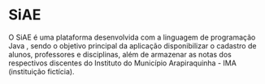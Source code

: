 # SiAE
O SiAE é uma plataforma desenvolvida com a linguagem de programação Java , sendo o objetivo principal da aplicação disponibilizar o cadastro de alunos, professores e disciplinas, além de armazenar as notas dos respectivos discentes do Instituto do Município Arapiraquinha - IMA (instituição fictícia).
